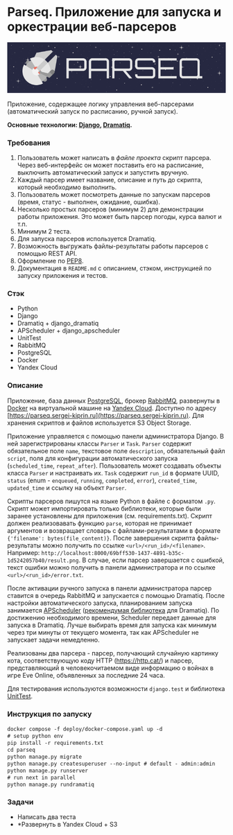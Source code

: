 # Parseq. Приложение для запуска и оркестрации веб-парсеров

<p align="center">
    <img src="images/banner.png" alt="logo">
</p>

Приложение, содержащее логику управления веб-парсерами (автоматический запуск по расписанию, ручной запуск).

**Основные технологии: [Django](https://github.com/django/django), [Dramatiq](https://github.com/Bogdanp/dramatiq).**

### Требования

1. Пользователь может написать в *файле проекта* скрипт парсера. Через веб-интерфейс он может поставить его на расписание, выключить автоматический запуск и запустить вручную.
2. Каждый парсер имеет название, описание и путь до скрипта, который необходимо выполнить.
3. Пользователь может посмотреть данные по запускам парсеров (время, статус - выполнен, ожидание, ошибка).
4. Несколько простых парсеров (минимум 2) для демонстрации работы приложения. Это может быть парсер погоды, курса валют и т.п.
5. Минимум 2 теста.
6. Для запуска парсеров используется Dramatiq.
7. Возможность выгружать файлы-результаты работы парсеров с помощью REST API.
8. Оформление по [PEP8](https://peps.python.org/pep-0008/).
9. Документация в `README.md` c описанием, стэком, инструкцией по запуску приложения и тестов.

### Стэк

- Python
- Django
- Dramatiq + django_dramatiq
- APScheduler + django_apscheduler
- UnitTest
- RabbitMQ
- PostgreSQL
- Docker
- Yandex Cloud

### Описание

Приложение, база данных [PostgreSQL](https://www.postgresql.org/), брокер [RabbitMQ](https://www.rabbitmq.com/), развернуты в [Docker](https://www.docker.com/) на виртуальной машине на [Yandex Cloud](https://yandex.cloud/ru/). Доступно по адресу [https://parseq.sergei-kiprin.ru](https://parseq.sergei-kiprin.ru). Для хранения скриптов и файлов используется S3 Object Storage.

Приложение управляется с помощью панели администратора Django. В ней зарегистрированы классы `Parser` и `Task`. `Parser` содержит обязательное поле `name`, текстовое поле `description`, обязательный файл `script`, поля для конфигурации автоматического запуска (`scheduled_time`, `repeat_after`). Пользователь может создавать объекты класса `Parser` и настраивать их. `Task` содержит `run_id` в формате UUID, `status` (enum - `enqueued`, `running`, `completed`, `error`), `created_time`, `updated_time` и ссылку на объект `Parser`.

Скрипты парсеров пишутся на языке Python в файле с форматом `.py`. Скрипт может импортировать только библиотеки, которые были заранее установлены для приложения (см. requirements.txt). Скрипт должен реализовавать функцию `parse`, которая не принимает аргументов и возвращает словарь с файлами-результатами в формате `{'filename': bytes(file_content)}`. После завершения скрипта файлы-результаты можно получить по ссылке `<url>/<run_id>/<filename>`. Например: `http://localhost:8000/69bff530-1437-4891-b35c-1d5242057b40/result.png`. В случае, если парсер завершается с ошибкой, текст ошибки можно получить в панели администратора и по ссылке `<url>/<run_id>/error.txt`.

После активации ручного запуска в панели администратора парсер ставится в очередь RabbitMQ и запускается с помощью Dramatiq. После настройки автоматического запуска, планированием запуска занимается [APScheduler](https://apscheduler.readthedocs.io/en/3.x/) ([рекомендумая библиотека](https://dramatiq.io/cookbook.html#scheduling) для Dramatiq). По достижению необходимого времени, Scheduler передает данные для запуска в Dramatiq. Лучше выбирать время для запуска как минимум через три минуты от текущего момента, так как APScheduler не запускает задачи немедленно.

Реализованы два парсера - парсер, получающий случайную картинку кота, соответствующую коду HTTP (https://http.cat/) и парсер, представляющий в человекочитаемом виде информацию о войнах в игре Eve Online, объявленных за последние 24 часа.

Для тестирования используются возможности `django.test` и библиотека [UnitTest](https://docs.python.org/3/library/unittest.html).

### Инструкция по запуску

```shell
docker compose -f deploy/docker-compose.yaml up -d
# setup python env
pip install -r requirements.txt
cd parseq
python manage.py migrate
python manage.py createsuperuser --no-input # default - admin:admin
python manage.py runserver
# run next in parallel
python manage.py rundramatiq
```

### Задачи

- Написать два теста
- *Развернуть в Yandex Cloud + S3
